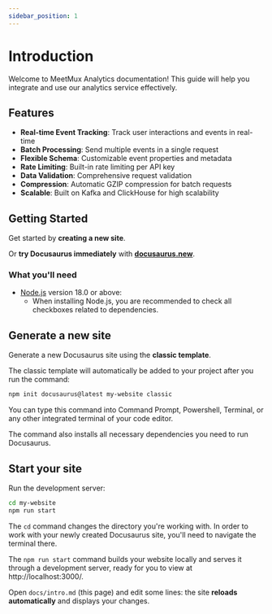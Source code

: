 ```yaml
---
sidebar_position: 1
---
```


# Introduction

Welcome to MeetMux Analytics documentation! This guide will help you integrate and use our analytics service effectively.

## Features

- **Real-time Event Tracking**: Track user interactions and events in real-time
- **Batch Processing**: Send multiple events in a single request
- **Flexible Schema**: Customizable event properties and metadata
- **Rate Limiting**: Built-in rate limiting per API key
- **Data Validation**: Comprehensive request validation
- **Compression**: Automatic GZIP compression for batch requests
- **Scalable**: Built on Kafka and ClickHouse for high scalability

## Getting Started

Get started by **creating a new site**.

Or **try Docusaurus immediately** with **[docusaurus.new](https://docusaurus.new)**.

### What you'll need

- [Node.js](https://nodejs.org/en/download/) version 18.0 or above:
  - When installing Node.js, you are recommended to check all checkboxes related to dependencies.

## Generate a new site

Generate a new Docusaurus site using the **classic template**.

The classic template will automatically be added to your project after you run the command:

```bash
npm init docusaurus@latest my-website classic
```

You can type this command into Command Prompt, Powershell, Terminal, or any other integrated terminal of your code editor.

The command also installs all necessary dependencies you need to run Docusaurus.

## Start your site

Run the development server:

```bash
cd my-website
npm run start
```

The `cd` command changes the directory you're working with. In order to work with your newly created Docusaurus site, you'll need to navigate the terminal there.

The `npm run start` command builds your website locally and serves it through a development server, ready for you to view at http://localhost:3000/.

Open `docs/intro.md` (this page) and edit some lines: the site **reloads automatically** and displays your changes.

